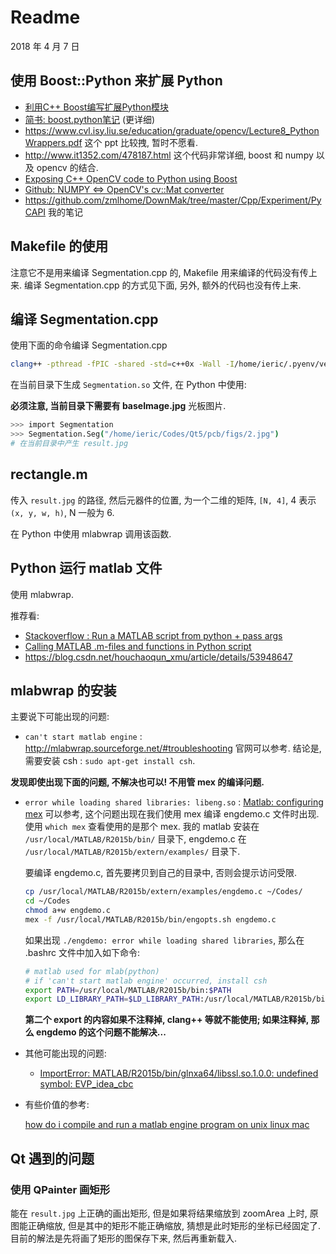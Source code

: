 # Readme

2018 年 4 月 7 日

## 使用 Boost::Python 来扩展 Python

+ [利用C++ Boost编写扩展Python模块](https://blog.csdn.net/kkk584520/article/details/40889691)
+ [简书: boost.python笔记](https://www.jianshu.com/p/0fee49c58caa) (更详细)
+ https://www.cvl.isy.liu.se/education/graduate/opencv/Lecture8_PythonWrappers.pdf 这个 ppt 比较拽, 暂时不愿看.
+ http://www.it1352.com/478187.html 这个代码非常详细, boost 和 numpy 以及 opencv 的结合.
+ [Exposing C++ OpenCV code to Python using Boost](http://www.ysagade.nl/2013/05/11/numpy-boost-python/)
+ [Github: NUMPY <=> OpenCV's cv::Mat converter](https://github.com/spillai/numpy-opencv-converter)
+ https://github.com/zmlhome/DownMak/tree/master/Cpp/Experiment/PyCAPI 我的笔记



## Makefile 的使用

注意它不是用来编译 Segmentation.cpp 的, Makefile 用来编译的代码没有传上来. 编译 Segmentation.cpp 的方式见下面, 另外, 额外的代码也没有传上来.



## 编译 Segmentation.cpp

使用下面的命令编译 Segmentation.cpp

```bash
clang++ -pthread -fPIC -shared -std=c++0x -Wall -I/home/ieric/.pyenv/versions/2.7.13/include/python2.7 -o test.so test.cpp -lboost_python `pkg-config --libs opencv` BackgroundSubtractorPAWCS.cpp BackgroundSubtractorLBSP.cpp LBSP.cpp
```

在当前目录下生成 `Segmentation.so` 文件, 在 Python 中使用:

**必须注意, 当前目录下需要有 baseImage.jpg** 光板图片.

```bash
>>> import Segmentation
>>> Segmentation.Seg("/home/ieric/Codes/Qt5/pcb/figs/2.jpg")
# 在当前目录中产生 result.jpg
```



## rectangle.m

传入 `result.jpg` 的路径, 然后元器件的位置, 为一个二维的矩阵, `[N, 4]`, 4 表示 `(x, y, w, h)`, N 一般为 6.

在 Python 中使用 mlabwrap 调用该函数.



## Python 运行 matlab 文件

使用 mlabwrap.

推荐看: 

+ [Stackoverflow : Run a MATLAB script from python + pass args](https://stackoverflow.com/questions/13311415/run-a-matlab-script-from-python-pass-args)
+ [Calling MATLAB .m-files and functions in Python script](https://stackoverflow.com/questions/13457751/calling-matlab-m-files-and-functions-in-python-script)
+ https://blog.csdn.net/houchaoqun_xmu/article/details/53948647



## mlabwrap 的安装

主要说下可能出现的问题:

+ `can't start matlab engine` : http://mlabwrap.sourceforge.net/#troubleshooting 官网可以参考. 结论是, 需要安装 csh : `sudo apt-get install csh`.

**发现即使出现下面的问题, 不解决也可以! 不用管 mex 的编译问题.**

+ `error while loading shared libraries: libeng.so` : [Matlab: configuring mex](http://www-h.eng.cam.ac.uk/help/tpl/programs/Matlab/configuringmex.html) 可以参考, 这个问题出现在我们使用 mex 编译 engdemo.c 文件时出现. 使用 `which mex` 查看使用的是那个 mex. 我的 matlab 安装在 `/usr/local/MATLAB/R2015b/bin/` 目录下, engdemo.c 在 `/usr/local/MATLAB/R2015b/extern/examples/` 目录下.

  要编译 engdemo.c, 首先要拷贝到自己的目录中, 否则会提示访问受限.

  ```bash
  cp /usr/local/MATLAB/R2015b/extern/examples/engdemo.c ~/Codes/
  cd ~/Codes
  chmod a+w engdemo.c 
  mex -f /usr/local/MATLAB/R2015b/bin/engopts.sh engdemo.c
  ```

  如果出现 `./engdemo: error while loading shared libraries`, 那么在 .bashrc 文件中加入如下命令:

  ```bash
  # matlab used for mlab(python)
  # if 'can't start matlab engine' occurred, install csh
  export PATH=/usr/local/MATLAB/R2015b/bin:$PATH
  export LD_LIBRARY_PATH=$LD_LIBRARY_PATH:/usr/local/MATLAB/R2015b/bin/glnxa64:/usr/local/MATLAB/R2015b/sys/os/glnxa64
  ```

  **第二个 export 的内容如果不注释掉, clang++ 等就不能使用; 如果注释掉, 那么 engdemo 的这个问题不能解决...**

+ 其他可能出现的问题:

  + [ImportError: MATLAB/R2015b/bin/glnxa64/libssl.so.1.0.0: undefined symbol: EVP_idea_cbc](https://github.com/imatlab/imatlab/issues/3)

+ 有些价值的参考:

  [how do i compile and run a matlab engine program on unix linux mac](https://cn.mathworks.com/matlabcentral/answers/101334-how-do-i-compile-and-run-a-matlab-engine-program-on-unix-linux-mac)



## Qt 遇到的问题

### 使用 QPainter 画矩形

能在 `result.jpg` 上正确的画出矩形, 但是如果将结果缩放到 zoomArea 上时, 原图能正确缩放, 但是其中的矩形不能正确缩放, 猜想是此时矩形的坐标已经固定了. 目前的解法是先将画了矩形的图保存下来, 然后再重新载入.







